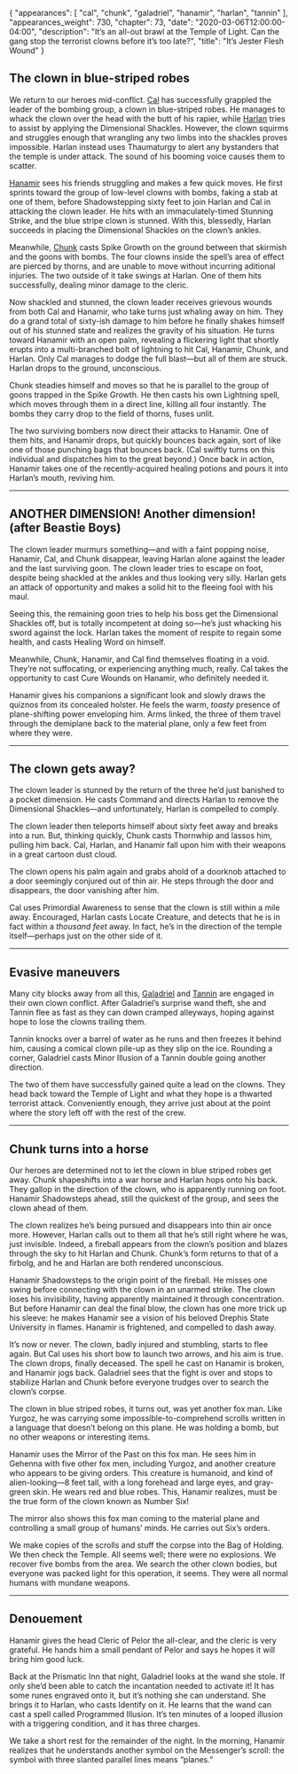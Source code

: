 {
    "appearances": [
        "cal",
        "chunk",
        "galadriel",
        "hanamir",
        "harlan",
        "tannin"
    ],
    "appearances_weight": 730,
    "chapter": 73,
    "date": "2020-03-06T12:00:00-04:00",
    "description": "It’s an all-out brawl at the Temple of Light. Can the gang stop the terrorist clowns before it’s too late?",
    "title": "It’s Jester Flesh Wound"
}


## The clown in blue-striped robes

We return to our heroes mid-conflict. [Cal](/characters/cal/) has successfully grappled the leader of the bombing group, a clown in blue-striped robes. He manages to whack the clown over the head with the butt of his rapier, while [Harlan](/characters/harlan/) tries to assist by applying the Dimensional Shackles. However, the clown squirms and struggles enough that wrangling any two limbs into the shackles proves impossible. Harlan instead uses Thaumaturgy to alert any bystanders that the temple is under attack. The sound of his booming voice causes them to scatter.

[Hanamir](/characters/hanamir/) sees his friends struggling and makes a few quick moves. He first sprints toward the group of low-level clowns with bombs, faking a stab at one of them, before Shadowstepping sixty feet to join Harlan and Cal in attacking the clown leader. He hits with an immaculately-timed Stunning Strike, and the blue stripe clown is stunned. With this, blessedly, Harlan succeeds in placing the Dimensional Shackles on the clown’s ankles.

Meanwhile, [Chunk](/characters/chunk/) casts Spike Growth on the ground between that skirmish and the goons with bombs. The four clowns inside the spell’s area of effect are pierced by thorns, and are unable to move without incurring aditional injuries. The two outside of it take swings at Harlan. One of them hits successfully, dealing minor damage to the cleric. 

Now shackled and stunned, the clown leader receives grievous wounds from both Cal and Hanamir, who take turns just whaling away on him. They do a grand total of sixty-ish damage to him before he finally shakes himself out of his stunned state and realizes the gravity of his situation. He turns toward Hanamir with an open palm, revealing a flickering light that shortly erupts into a multi-branched bolt of lightning to hit Cal, Hanamir, Chunk, and Harlan. Only Cal manages to dodge the full blast—but all of them are struck. Harlan drops to the ground, unconscious.

Chunk steadies himself and moves so that he is parallel to the group of goons trapped in the Spike Growth. He then casts his own Lightning spell, which moves through them in a direct line, killing all four instantly. The bombs they carry drop to the field of thorns, fuses unlit.

The two surviving bombers now direct their attacks to Hanamir. One of them hits, and Hanamir drops, but quickly bounces back again, sort of like one of those punching bags that bounces back. (Cal swiftly turns on this individual and dispatches him to the great beyond.) Once back in action, Hanamir takes one of the recently-acquired healing potions and pours it into Harlan’s mouth, reviving him.

---

## ANOTHER DIMENSION! Another dimension! (after Beastie Boys)

The clown leader murmurs something—and with a faint popping noise, Hanamir, Cal, and Chunk disappear, leaving Harlan alone against the leader and the last surviving goon. The clown leader tries to escape on foot, despite being shackled at the ankles and thus looking very silly. Harlan gets an attack of opportunity and makes a solid hit to the fleeing fool with his maul.

Seeing this, the remaining goon tries to help his boss get the Dimensional Shackles off, but is totally incompetent at doing so—he’s just whacking his sword against the lock. Harlan takes the moment of respite to regain some health, and casts Healing Word on himself.

Meanwhile, Chunk, Hanamir, and Cal find themselves floating in a void. They’re not suffocating, or experiencing anything much, really. Cal takes the opportunity to cast Cure Wounds on Hanamir, who definitely needed it.

Hanamir gives his companions a significant look and slowly draws the quiznos from its concealed holster. He feels the warm, *toasty* presence of plane-shifting power enveloping him. Arms linked, the three of them travel through the demiplane back to the material plane, only a few feet from where they were. 

---

## The clown gets away?

The clown leader is stunned by the return of the three he’d just banished to a pocket dimension. He casts Command and directs Harlan to remove the Dimensional Shackles—and unfortunately, Harlan is compelled to comply. 

The clown leader then teleports himself about sixty feet away and breaks into a run. But, thinking quickly, Chunk casts Thornwhip and lassos him, pulling him back. Cal, Harlan, and Hanamir fall upon him with their weapons in a great cartoon dust cloud.

The clown opens his palm again and grabs ahold of a doorknob attached to a door seemingly conjured out of thin air. He steps through the door and disappears, the door vanishing after him. 

Cal uses Primordial Awareness to sense that the clown is still within a mile away. Encouraged, Harlan casts Locate Creature, and detects that he is in fact within a *thousand feet* away. In fact, he’s in the direction of the temple itself—perhaps just on the other side of it.

---

## Evasive maneuvers

Many city blocks away from all this, [Galadriel](/characters/galadriel/) and [Tannin](/characters/tannin/) are engaged in their own clown conflict. After Galadriel’s surprise wand theft, she and Tannin flee as fast as they can down cramped alleyways, hoping against hope to lose the clowns trailing them. 

Tannin knocks over a barrel of water as he runs and then freezes it behind him, causing a comical clown pile-up as they slip on the ice. Rounding a corner, Galadriel casts Minor Illusion of a Tannin double going another direction. 

The two of them have successfully gained quite a lead on the clowns. They head back toward the Temple of Light and what they hope is a thwarted terrorist attack. Conveniently enough, they arrive just about at the point where the story left off with the rest of the crew.

---

## Chunk turns into a horse

Our heroes are determined not to let the clown in blue striped robes get away. Chunk shapeshifts into a war horse and Harlan hops onto his back. They gallop in the direction of the clown, who is apparently running on foot. Hanamir Shadowsteps ahead, still the quickest of the group, and sees the clown ahead of them. 

The clown realizes he’s being pursued and disappears into thin air once more. However, Harlan calls out to them all that he’s still right where he was, just invisible. Indeed, a fireball appears from the clown’s position and blazes through the sky to hit Harlan and Chunk. Chunk’s form returns to that of a firbolg, and he and Harlan are both rendered unconscious.

Hanamir Shadowsteps to the origin point of the fireball. He misses one swing before connecting with the clown in an unarmed strike. The clown loses his invisibility, having apparently maintained it through concentration. But before Hanamir can deal the final blow, the clown has one more trick up his sleeve: he makes Hanamir see a vision of his beloved Drephis State University in flames. Hanamir is frightened, and compelled to dash away.

It’s now or never. The clown, badly injured and stumbling, starts to flee again. But Cal uses his short bow to launch two arrows, and his aim is true. The clown drops, finally deceased. The spell he cast on Hanamir is broken, and Hanamir jogs back. Galadriel sees that the fight is over and stops to stabilize Harlan and Chunk before everyone trudges over to search the clown’s corpse.

The clown in blue striped robes, it turns out, was yet another fox man. Like Yurgoz, he was carrying some impossible-to-comprehend scrolls written in a language that doesn’t belong on this plane. He was holding a bomb, but no other weapons or interesting items. 

Hanamir uses the Mirror of the Past on this fox man. He sees him in Gehenna with five other fox men, including Yurgoz, and another creature who appears to be giving orders. This creature is humanoid, and kind of alien-looking—8 feet tall, with a long forehead and large eyes, and gray-green skin. He wears red and blue robes. This, Hanamir realizes, must be the true form of the clown known as Number Six!

The mirror also shows this fox man coming to the material plane and controlling a small group of humans’ minds. He carries out Six’s orders. 

We make copies of the scrolls and stuff the corpse into the Bag of Holding. We then check the Temple. All seems well; there were no explosions. We recover five bombs from the area. We search the other clown bodies, but everyone was packed light for this operation, it seems. They were all normal humans with mundane weapons.

---

## Denouement

Hanamir gives the head Cleric of Pelor the all-clear, and the cleric is very grateful. He hands him a small pendant of Pelor and says he hopes it will bring him good luck.

Back at the Prismatic Inn that night, Galadriel looks at the wand she stole. If only she’d been able to catch the incantation needed to activate it! It has some runes engraved onto it, but it’s nothing she can understand. She brings it to Harlan, who casts Identify on it. He learns that the wand can cast a spell called Programmed Illusion. It’s ten minutes of a looped illusion with a triggering condition, and it has three charges. 

We take a short rest for the remainder of the night. In the morning, Hanamir realizes that he understands another symbol on the Messenger’s scroll: the symbol with three slanted parallel lines means “planes.”

